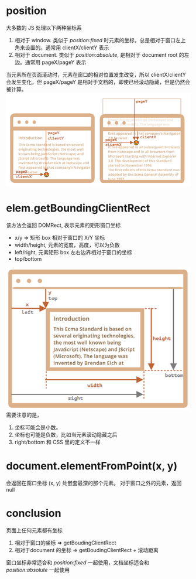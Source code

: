 # position
大多数的 JS 处理以下两种坐标系
1. 相对于 window. 类似于 *position:fixed* 时元素的坐标，总是相对于窗口左上角来设置的。通常用 clientX/clientY 表示
2. 相对于 document. 类似于 *position:absolute*, 是相对于 document root 的左边。通常用 pageX/pageY 表示

当元素所在页面滚动时，元素在窗口的相对位置发生改变，所以 clientX/clientY 会发生变化，但 pageX/pageY 是相对于文档的，即使已经滚动隐藏，但是仍然会被计算。  
![](asserts/position.png)  

# elem.getBoundingClientRect
该方法会返回 DOMRect, 表示元素的矩形窗口坐标
* x/y => 矩形 box 相对于窗口的 X/Y 坐标
* width/height, 元素的宽度，高度，可以为负数
* left/right, 元素矩形 box 左右边界相对于窗口的坐标
* top/bottom  

![](asserts/getBoundingClientRect.png)   
需要注意的是，
1. 坐标可能会是小数。
2. 坐标也可能是负数，比如当元素滚动隐藏之后
3. right/bottom 和 CSS 里的定义不一样


# document.elementFromPoint(x, y)
会返回在窗口坐标 (x, y) 处嵌套最深的那个元素。 对于窗口之外的元素，返回 null

# conclusion
页面上任何元素都有坐标
1. 相对于窗口的坐标 => getBoudingClientRect
2. 相对于document 的坐标 => getBoudingClientRect + 滚动距离

窗口坐标非常适合和 *position:fixed* 一起使用，文档坐标适合和 *position:absolute* 一起使用

